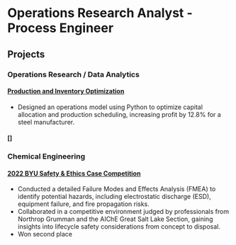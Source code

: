# Operations Research Analyst - Process Engineer

## Projects
### Operations Research / Data Analytics
#### [Production and Inventory Optimization](https://github.com/dogtortron/inventory-optimization)
- Designed an operations model using Python to optimize capital allocation and production scheduling, increasing profit by 12.8% for a steel manufacturer.

#### []

### Chemical Engineering
#### [2022 BYU Safety & Ethics Case Competition](https://github.com/dogtortron/2022-safety-competition)
- Conducted a detailed Failure Modes and Effects Analysis (FMEA) to identify potential hazards, including electrostatic discharge (ESD), equipment failure, and fire propagation risks.
- Collaborated in a competitive environment judged by professionals from Northrop Grumman and the AIChE Great Salt Lake Section, gaining insights into lifecycle safety considerations from concept to disposal.
- Won second place


